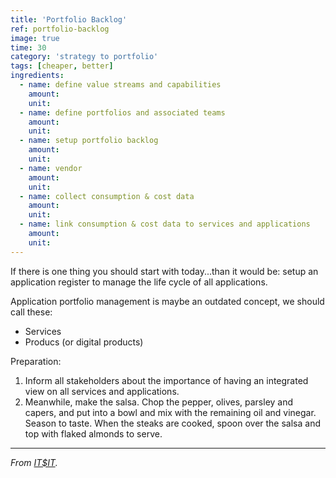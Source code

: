 ```yaml
---
title: 'Portfolio Backlog'
ref: portfolio-backlog
image: true
time: 30
category: 'strategy to portfolio'
tags: [cheaper, better]
ingredients:
  - name: define value streams and capabilities
    amount: 
    unit: 
  - name: define portfolios and associated teams
    amount: 
    unit: 
  - name: setup portfolio backlog
    amount: 
    unit: 
  - name: vendor
    amount: 
    unit:
  - name: collect consumption & cost data
    amount: 
    unit:
  - name: link consumption & cost data to services and applications
    amount: 
    unit: 
---
```


If there is one thing you should start with today...than it would be: setup an application register to manage the life cycle of all applications. 

Application portfolio management is maybe an outdated concept, we should call these:
- Services
- Producs (or digital products)

Preparation:
1. Inform all stakeholders about the importance of having an integrated view on all services and applications. 
2. Meanwhile, make the salsa. Chop the pepper, olives, parsley and capers, and put into a bowl and mix with the remaining oil and vinegar. Season to taste. When the steaks are cooked, spoon over the salsa and top with flaked almonds to serve.

---

_From [IT$IT](https://https://www.opengroup.org/it4it)._

